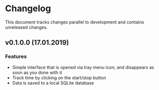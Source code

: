 # Changelog
This document tracks changes parallel to development and contains unreleased changes.

## v0.1.0.0 (17.01.2019)
### Features
* Simple interface that is opened via tray menu icon; and disappears as soon as you done with it 
* Track time by clicking on the start/stop button
* Data is saved to a local SQLite database

